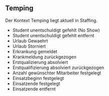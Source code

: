 ## Temping

Der Kontext Temping liegt aktuell in Staffing.

-   Student unentschuldigt gefehlt (No Show)
-   Student unentschuldigt gefehlt entfernt
-   Urlaub Gewaehrt
-   Urlaub Storniert
-   Erkrankung gemeldet
-   Krankmeldung zurückgezogen
-   Erstqualizierung absolviert
-   Erstqualifizierung absolviert zurückgezogen
-   Anzahl gewünschter Mitarbeiter festgelegt
-   Einsatzbeginn festgelegt
-   Einsatzende festgelegt
-   Einsatzende entfernt